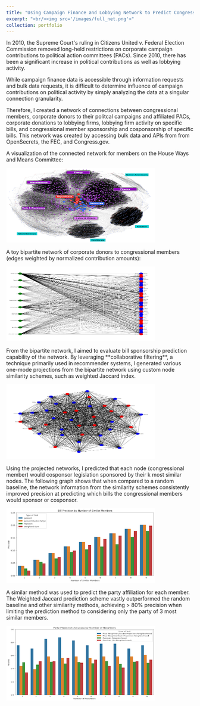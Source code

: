 ```yaml
---
title: "Using Campaign Finance and Lobbying Network to Predict Congressional Political Activity"
excerpt: "<br/><img src='/images/full_net.png'>"
collection: portfolio
---
```


<p>In 2010, the Supreme Court's ruling in Citizens United v. Federal Election Commission removed long-held restrictions on corporate campaign contributions to political action committees (PACs). Since 2010, there has been a significant increase in political contributions as well as lobbying activity.<p>

<p> While campaign finance data is accessible through information requests and bulk data requests, it is difficult to determine influence of campaign contributions on political activity by simply analyzing the data at a singular connection granularity. 

Therefore, I created a network of connections between congressional members, corporate donors to their politcal campaigns and affiliated PACs, corporate donations to lobbying firms, lobbying firm activity on specific bills, and congressional member sponsorship and cosponsorship of specific bills. This network was created by accessing bulk data and APIs from from OpenSecrets, the FEC, and Congress.gov.<p>

<p> A visualization of the connected network for members on the House Ways and Means Committee: <p>

<p><p>

<img src="images/full_net.png" width="400" height="200">

<p> A toy bipartite network of corporate donors to congressional members (edges weighted by normalized contribution amounts): <p>

<p><p>

<img src="images/bipartite.png" width="400" height="200">

<p> From the bipartite network, I aimed to evaluate bill sponsorship prediction capability of the network. By leveraging **collaborative filtering**, a technique primarily used in recommender systems, I generated various one-mode projections from the bipartite network using custom node similarity schemes, such as weighted Jaccard index. <p>

<p><p>

<img src="images/bip_proj.png" width="400" height="200">

<p> Using the projected networks, I predicted that each node (congressional member) would cosponsor legislation sponsored by their k most similar nodes. The following graph shows that when compared to a random baseline, the network information from the similarity schemes consistently improved precision at predicting which bills the congressional members would sponsor or cosponsor. <p>

<p><p>

<img src="images/bill_prec.png" width="400" height="200">

<p> A similar method was used to predict the party affiliation for each member. The Weighted Jaccard prediction scheme vastly outperformed the random baseline and other similarity methods, achieving > 80% precision when limiting the prediction method to considering only the party of 3 most similar members.

<p><p>

<img src="images/party_pred.png" width="400" height="200">








